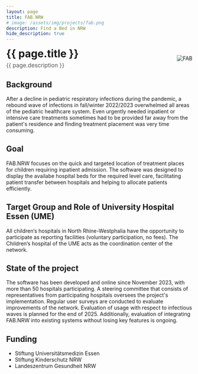 ```yaml
---
layout: page
title: FAB.NRW
# image: /assets/img/projects/fab.png
description: Find a Bed in NRW
hide_description: true
---
```


<style>
/* Container for header and image */
.header-container {
display: flex;
justify-content: space-between;
align-items: center;
margin-bottom: 20px;
}
/* Style for the corner image */
.corner-image {
max-width: 200px;
max-height: 150px;
object-fit: contain;
}
/* Override default header margins */
.header-container h1 {
margin: 0;
}
/* Style for the title container */
.title-container {
display: flex;
flex-direction: column;
align-items: flex-start;
}
/* Style for the description subtitle */
.description-subtitle {
color: #555;
font-weight: 400;
margin-top: 5px;
margin-bottom: 0;
font-size: 1.1em;
}
/* Hide the default page title - we'll add our own in the flex container */
.page-title {
display: none;
}
</style>
<!-- Custom header with image aligned to title -->
<div class="header-container">
  <div class="title-container">
    <h1>{{ page.title }}</h1>
    <h3 class="description-subtitle">{{ page.description }}</h3>
  </div>
  <img src="{{ '/assets/img/projects/fab.png' | relative_url }}" alt="FAB" class="corner-image">
</div>




## Background
After a decline in pediatric respiratory infections during the pandemic, a rebound wave of infections in fall/winter 2022/2023 overwhelmed all areas of the pediatric healthcare system. Even urgently needed inpatient or intensive care treatments sometimes had to be provided far away from the patient's residence and finding treatment placement was very time consuming.
## Goal
FAB.NRW focuses on the quick and targeted location of treatment places  for children requiring inpatient admission. The software was designed to display the availabe hospital beds for the required level care, facilitating patient transfer between hospitals and helping to allocate patients efficiently. 
## Target Group and Role of University Hospital Essen (UME)
All children‘s hospitals in North Rhine-Westphalia have the opportunity to participate as reporting facilities (voluntary participation, no fees). The Children‘s hospital of the UME acts as the coordination center of the network.

## State of the project
The software has been developed and online since November 2023, with more than 50 hospitals participating. A steering committee that consists of representatives from participating hospitals oversees the project's implementation. 
Regular user surveys are conducted to evaluate improvements of the network. Evaluation of usage with respect to infectious waves is planned for the end of 2025. Additionally, evaluation of integrating FAB.NRW into existing systems without losing key features is ongoing.

## Funding
-	Stiftung Universitätsmedizin Essen
-	Stiftung Kinderschutz NRW
-	Landeszentrum Gesundheit NRW

